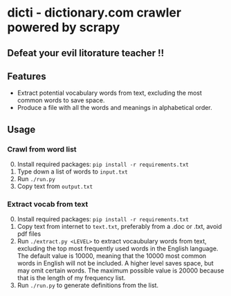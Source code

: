 # dicti - dictionary.com crawler powered by scrapy
## Defeat your evil litorature teacher !!

## Features
 - Extract potential vocabulary words from text, excluding the most common words to save space.
 - Produce a file with all the words and meanings in alphabetical order.


## Usage
### Crawl from word list
  0. Install required packages: `pip install -r requirements.txt`
  1. Type down a list of words to `input.txt`
  2. Run `./run.py`
  3. Copy text from `output.txt`
### Extract vocab from text
  0. Install required packages: `pip install -r requirements.txt`
  1. Copy text from internet to `text.txt`, preferably from a .doc or .txt, avoid pdf files
  2. Run `./extract.py <LEVEL>` to extract vocaubulary words from text, excluding the top <LEVEL> most frequently used words in the English language.
	The default value is 10000, meaning that the 10000 most common words in English will not be included. A higher level saves space, but may omit certain words.
	The maximum possible value is 20000 because that is the length of my frequency list.
  3. Run `./run.py` to generate definitions from the list.

